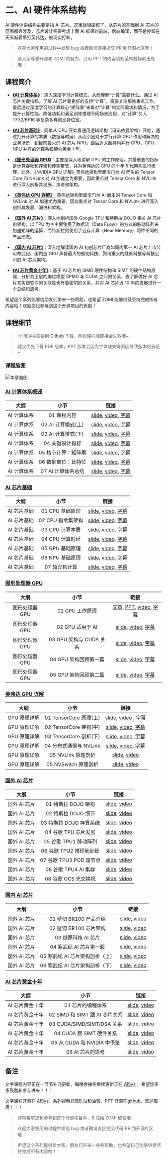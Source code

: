 <!--Copyright © ZOMI 适用于[License](https://github.com/chenzomi12/DeepLearningSystem)版权许可-->

# 二、AI 硬件体系结构

AI 硬件体系结构主要是指 AI 芯片，这里就很硬核了，从芯片的基础到 AI 芯片的范围都会涉及，芯片设计需要考虑上面 AI 框架的前端、后端编译，而不是停留在天天喊着吊打英伟达，被现实打趴。

> 欢迎大家使用的过程中发现 bug 或者勘误直接提交 PR 到开源社区哦！

> 请大家尊重开源和 ZOMI 的努力，引用 PPT 的内容请规范转载标明出处哦！

## 课程简介

- [**《AI 计算体系》**](./01Foundation/)：深入深度学习计算模式，从而理解“计算”需要什么。通过 AI 芯片关键指标，了解 AI 芯片要更好的支持“计算”，需要关注那些重点工作。最后通过深度学习的计算核心“矩阵乘”来看对“计算”的实际需求和情况，为了提升计算性能、降低功耗和满足训练推理不同场景应用，对“计算”引入 TF32/BF16 等复杂多样的比特位宽。

- [**《AI 芯片基础》**](./02ChipBase/)：简单从 CPU 开始看通用逻辑架构（冯诺依曼架构）开始，通过打开计算的本质（数据与时延）从而引出对于并行计算 GPU 作用和解决的业务场景，到目前最火的 AI 芯片 NPU。最后迈入超异构并行 CPU、GPU、NPU 并存的计算系统架构黄金十年。

- [**《图形处理器 GPU》**](./03GPUBase/)：主要是深入地讲解 GPU 的工作原理，其最重要的指标是计算吞吐和存储和传输带宽，并对英伟达的 GPU 的十年 5 代架构进行梳理。此外，《NVIDIA GPU 详解》英伟达架构里面专门为 AI 而生的 Tensor Core 和 NVLink 对 AI 加速尤为重要，因此重点对 Tensor Core 和 NVLink 进行深入剖析其发展、演进和架构。

- [**《英伟达 GPU 详解》**](./04NVIDIA/): 英伟达架构里面专门为 AI 而生的 Tensor Core 和 NVLink 对 AI 加速尤为重要，因此重点对 Tensor Core 和 NVLink 进行深入剖析其发展、演进和架构。

- [**《国外 AI 芯片》**](./05Abroad/)：深入地剖析国外 Google TPU 和特斯拉 DOJO 相关 AI 芯片的架构，以 TPU 为主主要使用了数据流（Data FLow）的方式的脉动阵列来加速矩阵的运算，而特斯拉则使用了近存计算（Near Memory）两种不同的产品形态。

- [**《国内 AI 芯片》**](./06Domestic/)：深入地解读国内 AI 初创芯片厂商如国内第一 AI 芯片上市公司寒武纪、国内造 GPU 声势最大的壁仞科技、腾讯重头的燧原科技等科技公司的 AI 芯片架构。

- [**《AI 芯片黄金十年》**](./07Thought/)：基于 AI 芯片的 SIMD 硬件结构和 SIMT 的硬件结构原理，分析其上层的编程模型 SPMD 与 CUDA 之间的关系，去了解做好 AI 芯片其实跟软件的关联性也有着密切的关系，并对 AI 芯片近 10 年的发展进行一个总结和思考。

希望这个系列能够给朋友们带来一些帮助，也希望 ZOMI 能够继续坚持完成所有内容哈！欢迎您也参与到这个开源项目的贡献！

## 课程细节

> `PPT`和`字幕`需要到 [Github](https://github.com/chenzomi12/DeepLearningSystem) 下载，网页课程版链接会失效哦~
> 
> 建议优先下载 PDF 版本，PPT 版本会因为字体缺失等原因导致版本很丑哦~

### 课程脑图

![本章脑图](images/Architecture.png)

### [AI 计算体系概述](./01Foundation/)

| 大纲      | 小节           | 链接                                                                                                                                     |
|:-------:|:------------:|:--------------------------------------------------------------------------------------------------------------------------------------:|
| AI 计算体系 | 01 课程内容      | [slide](./01Foundation/01.introduction), [video](https://www.bilibili.com/video/BV1DX4y1D7PC/), [字幕](./01Foundation/srt/01.srt)        |
| AI 计算体系 | 02 AI 计算模式(上) | [slide](./01Foundation/02.constraints.pdf), [video](https://www.bilibili.com/video/BV17x4y1T7Cn/), [字幕](./01Foundation/srt/02.srt)     |
| AI 计算体系 | 03 AI 计算模式(下) | [slide](./01Foundation/03.mobile_parallel.pdf), [video](https://www.bilibili.com/video/BV1754y1M78X/), [字幕](./01Foundation/srt/03.srt) |
| AI 计算体系 | 04 关键设计指标    | [slide](./01Foundation/04.metrics.pdf), [video](https://www.bilibili.com/video/BV1qL411o7S9/), [字幕](./01Foundation/srt/04.srt)         |
| AI 计算体系 | 05 核心计算：矩阵乘  | [slide](./01Foundation/05.matrix.pdf), [video](https://www.bilibili.com/video/BV1ak4y1h7mp/), [字幕](./01Foundation/srt/05.srt)          |
| AI 计算体系 | 06 数据单位：比特位  | [slide](./01Foundation/06.bit_width.pdf), [video](https://www.bilibili.com/video/BV1WT411k724/), [字幕](./01Foundation/srt/06.srt)       |
| AI 计算体系 | 07 AI 计算体系总结  | [slide](./01Foundation/07.summary.pdf), [video](https://www.bilibili.com/video/BV1j54y1T7ii/), [字幕](./01Foundation/srt/07.srt)         |

### [AI 芯片基础](./02ChipBase/)

| 大纲      | 小节           | 链接                                                                                                                             |
|:-------:|:------------:|:------------------------------------------------------------------------------------------------------------------------------:|
| AI 芯片基础 | 01 CPU 基础原理  | [slide](./02ChipBase/01.cpu_base.pdf), [video](https://www.bilibili.com/video/BV1tv4y1V72f/), [字幕](./02ChipBase/srt/01.srt)    |
| AI 芯片基础 | 02 CPU 指令集架构 | [slide](./02ChipBase/02.cpu_isa.pdf), [video](https://www.bilibili.com/video/BV1ro4y1W7xN/), [字幕](./02ChipBase/srt/02.srt)     |
| AI 芯片基础 | 03 CPU 计算本质  | [slide](./02ChipBase/03.cpu_data.pdf), [video](https://www.bilibili.com/video/BV17X4y1k7eF/), [字幕](./02ChipBase/srt/03.srt)    |
| AI 芯片基础 | 04 CPU 计算时延  | [slide](./02ChipBase/04.cpu_latency.pdf), [video](https://www.bilibili.com/video/BV1Qk4y1i7GT/), [字幕](./02ChipBase/srt/04.srt) |
| AI 芯片基础 | 05 GPU 基础原理  | [slide](./02ChipBase/05.gpu.pdf), [video](https://www.bilibili.com/video/BV1sM411T72Q/), [字幕](./02ChipBase/srt/05.srt)         |
| AI 芯片基础 | 06 NPU 基础原理  | [slide](./02ChipBase/06.npu.pptx), [video](https://www.bilibili.com/video/BV1Rk4y1e77n/), [字幕](./02ChipBase/srt/06.srt)        |
| AI 芯片基础 | 07 超异构计算     | [slide](./02ChipBase/07.future.pdf), [video](https://www.bilibili.com/video/BV1YM4y117VK), [字幕](./02ChipBase/srt/07.srt)       |

### [图形处理器 GPU](./03GPUBase/)

| 大纲        | 小节               | 链接                                                                                                                              |
|:---------:|:----------------:|:-------------------------------------------------------------------------------------------------------------------------------:|
| 图形处理器 GPU | 01 GPU 工作原理      | [文章](./03GPUBase/01Works.md), [PPT](./03GPUBase/01Works.pdf), [video](https://www.bilibili.com/video/BV1bm4y1m7Ki/), [字幕](./03_GPUBase/srt/01.srt)        |
| 图形处理器 GPU | 02 GPU 适用于 AI     | [slide](./03_GPUBase/02.principle.pdf), [video](https://www.bilibili.com/video/BV1Ms4y1N7RL/), [字幕](./03_GPUBase/srt/02.srt)    |
| 图形处理器 GPU | 03 GPU 架构与 CUDA 关系 | [slide](./03_GPUBase/03.base_concept.pdf), [video](https://www.bilibili.com/video/BV1Kk4y1Y7op/), [字幕](./03_GPUBase/srt/03.srt) |
| 图形处理器 GPU | 04 GPU 架构回顾第一篇   | [slide](./03_GPUBase/04.fermi.pdf), [video](https://www.bilibili.com/video/BV1x24y1F7kY/), [字幕](./03_GPUBase/srt/04.srt)        |
| 图形处理器 GPU | 05 GPU 架构回顾第二篇   | [slide](./03_GPUBase/05.turing.pdf), [video](https://www.bilibili.com/video/BV1mm4y1C7fg/), [字幕](./03GPUBase/srt/05.srt)        |

### [英伟达 GPU 详解](./04NVIDIA/)

| 大纲       | 小节                 | 链接                                                                                                                          |
|:--------:|:------------------:|:---------------------------------------------------------------------------------------------------------------------------:|
| GPU 原理详解 | 01 TensorCore 原理(上) | [slide](./04NVIDIA/01.basic_tc.pdf), [video](https://www.bilibili.com/video/BV1aL411a71w/) , [字幕](./04NVIDIA/srt/01.srt)    |
| GPU 原理详解 | 02 TensorCore 架构(中) | [slide](./04NVIDIA/02.history_tc.pdf), [video](https://www.bilibili.com/video/BV1pL41187FH/), [字幕](./04NVIDIA/srt/02.srt)   |
| GPU 原理详解 | 03 TensorCore 剖析(下) | [slide](./04NVIDIA/03.deep_tc.pdf), [video](https://www.bilibili.com/video/BV1oh4y1J7B4/), [字幕](./04NVIDIA/srt/03.srt)      |
| GPU 原理详解 | 04 分布式通信与 NVLink    | [slide](./04NVIDIA/04.basic_nvlink.pdf), [video](https://www.bilibili.com/video/BV1cV4y1r7Rz/), [字幕](./04NVIDIA/srt/04.srt) |
| GPU 原理详解 | 05 NVLink 原理剖析      | [slide](./04NVIDIA/05.deep_nvlink.pdf), [video](https://www.bilibili.com/video/BV1uP411X7Dr/)                               |
| GPU 原理详解 | 05 NVSwitch 原理剖析    | [slide](./04NVIDIA/06.deep_nvswitch.pdf), [video](https://www.bilibili.com/video/BV1uM4y1n7qd/)                             |

### [国外 AI 芯片](./05Abroad/)

| 大纲       | 小节                | 链接                                                                                            |
|:--------:|:-----------------:|:---------------------------------------------------------------------------------------------:|
| 国外 AI 芯片 | 01 特斯拉 DOJO 架构    | [slide](./05Abroad/01.DOJO_Arch.pdf), [video](https://www.bilibili.com/video/BV1Ro4y1M7n8/)   |
| 国外 AI 芯片 | 02 特斯拉 DOJO 细节    | [slide](./05Abroad/02.DOJO_Detail.pdf), [video](https://www.bilibili.com/video/BV17o4y1N7Yn/) |
| 国外 AI 芯片 | 03 特斯拉 DOJO 存算系统  | [slide](./05Abroad/03.DOJO_System.pdf), [video](https://www.bilibili.com/video/BV1Ez4y1e7zo/) |
| 国外 AI 芯片 | 04 谷歌 TPU 芯片发展    | [slide](./05Abroad/04.TPU_Introl.pdf), [video](https://www.bilibili.com/video/BV1Dp4y1V7PF/)  |
| 国外 AI 芯片 | 05 谷歌 TPU1 脉动阵列   | [slide](./05Abroad/05.TPU1.pdf), [video](https://www.bilibili.com/video/BV12P411W7YC/)        |
| 国外 AI 芯片 | 06 谷歌 TPU2 推理到训练  | [slide](./05Abroad/06.TPU2.pdf), [video](https://www.bilibili.com/video/BV1x84y1f7Ex/)        |
| 国外 AI 芯片 | 07 谷歌 TPU3 POD 超节点 | [slide](./05Abroad/07.TPU3.pdf), [video](https://www.bilibili.com/video/BV1Pm4y1g7MG/)        |
| 国外 AI 芯片 | 08 谷歌 TPU4 AI 集群   | [slide](./05Abroad/08.TPU4.pdf), [video](https://www.bilibili.com/video/BV1QH4y1X77U)         |
| 国外 AI 芯片 | 08 谷歌 OCS 光交换机    | [slide](./05Abroad/08.TPU4.pdf), [video](https://www.bilibili.com/video/BV1yc411o7cQ)         |

### [国内 AI 芯片](./06Domestic/)

| 大纲       | 小节                | 链接                                                                                                   |
|:--------:|:-----------------:|:----------------------------------------------------------------------------------------------------:|
| 国外 AI 芯片 | 01 壁仞 BR100 产品介绍    | [slide](./06Domestic/01.BR100_System.pdf), [video](https://www.bilibili.com/video/BV1QW4y1S75Y)      |
| 国外 AI 芯片 | 02 壁仞 BR100 芯片架构    | [slide](./06Domestic/02.BR100_Detail.pdf), [video](https://www.bilibili.com/video/BV1G14y1275T)      |
| 国外 AI 芯片 | 03 燧原科技 AI 芯片       | [slide](./06Domestic/03.SUIYUAN_DTU.pdf), [video](https://www.bilibili.com/video/BV15W4y1Z7Hj)       |
| 国外 AI 芯片 | 04 寒武纪 AI 芯片第一股     | [slide](./06Domestic/04.cambricon_Product.pdf), [video](https://www.bilibili.com/video/BV1Y8411m7Cd) |
| 国外 AI 芯片 | 05 寒武纪 AI 芯片架构剖析（上） | [slide](./06Domestic/05.cambricon_Arch.pdf), [video](https://www.bilibili.com/video/BV1op4y157Qf)    |
| 国外 AI 芯片 | 06 寒武纪 AI 芯片架构剖析（下） | [slide](./06Domestic/06.cambricon_Arch.pdf), [video](https://www.bilibili.com/video/BV1TV411j7Yx)    |

### [AI 芯片黄金十年](./07Thought/)

| 大纲        | 小节                      | 链接                                                                                   |
|:---------:|:-----------------------:|:------------------------------------------------------------------------------------:|
| AI 芯片黄金十年 | 01 芯片的编程体系              | [slide](./01.Introduction.pdf), [video](https://www.bilibili.com/video/BV13u4y197Lw) |
| AI 芯片黄金十年 | 02 SIMD 和 SIMT 跟 AI 芯片关系     | [slide](./02.SIMT&SIMD.pdf), [video](https://www.bilibili.com/video/BV1Kr4y1d7eW)    |
| AI 芯片黄金十年 | 03 CUDA/SIMD/SIMT/DSA 关系 | [slide](./03.SPMT.pdf), [video](https://www.bilibili.com/video/BV1WC4y1w79T)         |
| AI 芯片黄金十年 | 04 CUDA 跟 SIMT 硬件关系        | [slide](./04.NVSIMT.pdf), [video](https://www.bilibili.com/video/BV16c41117vp)       |
| AI 芯片黄金十年 | 05 从 CUDA 和 NVIDIA 中借鉴      | [slide](./05.DSA.pdf), [video](https://www.bilibili.com/video/BV1j94y1N7qh)          |
| AI 芯片黄金十年 | 06 AI 芯片的思考              | [slide](./06.AIChip.pdf), [video](https://www.bilibili.com/video/BV1te411y7UC/)      |

## 备注

文字课程内容正在一节节补充更新，每晚会抽空继续更新正在 [AISys](https://chenzomi12.github.io/) ，希望您多多鼓励和参与进来！！！

文字课程开源在 [AISys](https://chenzomi12.github.io/)，系列视频托管[B 站](https://space.bilibili.com/517221395)和[油管](https://www.youtube.com/@ZOMI666/videos)，PPT 开源在[github](https://github.com/chenzomi12/DeepLearningSystem)，欢迎取用！！！

> 非常希望您也参与到这个开源项目中，B 站给 ZOMI 留言哦！
> 
> 欢迎大家使用的过程中发现 bug 或者勘误直接提交代码 PR 到开源社区哦！
> 
> 希望这个系列能够给大家、朋友们带来一些些帮助，也希望自己能够继续坚持完成所有内容哈！
